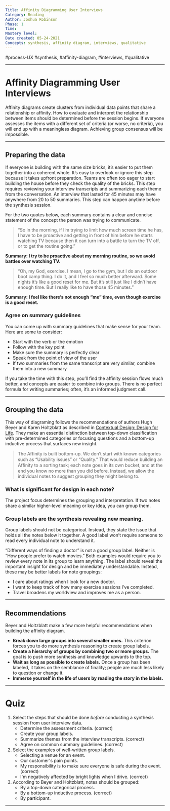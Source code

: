 ```yaml
---
Title: Affinity Diagramming User Interviews
Category: Reading
Author: Joshua Robinson
Phase: 1
Time: 
Mastery level: 
Date created: 05-24-2021
Concepts: synthesis, affinity diagram, interviews, qualitative
---
```

#process-UX
#synthesis, #affinity-diagram, #interviews, #qualitative 

---

# Affinity Diagramming User Interviews
Affinity diagrams create clusters from individual data points that share a relationship or affinity. How to evaluate and interpret the relationship between items should be determined before the session begins. If everyone assesses the items with a different set of criteria (or worse, no criteria), you will end up with a meaningless diagram. Achieving group consensus will be impossible.

---
## Preparing the data 
If everyone is building with the same size bricks, it’s easier to put them together into a coherent whole. It’s easy to overlook or ignore this step because it takes upfront preparation. Teams are often too eager to start building the house before they check the quality of the bricks. This step requires reviewing your interview transcripts and summarizing each theme from the conversation. An interview that lasted for 45 minutes may have anywhere from 20 to 50 summaries. This step can happen anytime before the synthesis session. 

For the two quotes below, each summary contains a clear and concise statement of the concept the person was trying to communicate.   
> “So in the morning, if I’m trying to limit how much screen time he has, I have to be proactive and getting in front of him before he starts watching TV because then it can turn into a battle to turn the TV off, or to get the routine going.”

**Summary: I try to be proactive about my morning routine, so we avoid battles over watching TV.**

> “Oh, my God, exercise. I mean, I go to the gym, but I do an outdoor boot camp thing. I do it, and I feel so much better afterward. Some nights it’s like a good reset for me. But it’s still just like I didn’t have enough time. But I really like to have those 45 minutes.”

**Summary: I feel like there’s not enough “me” time, even though exercise is a good reset.**

### Agree on summary guidelines
You can come up with summary guidelines that make sense for your team. Here are some to consider:
- Start with the verb or the emotion
- Follow with the key point
- Make sure the summary is perfectly clear
- Speak from the point of view of the user
- If two summaries from the same transcript are very similar, combine them into a new summary
  
If you take the time with this step, you’ll find the affinity session flows much better, and concepts are easier to combine into groups. There is no perfect formula for writing summaries; often, it’s an informed judgment call.
  
---
## Grouping the data
This way of diagraming follows the recommendations of authors Hugh Beyer and Karen Holtzblatt as described in [Contextual Design: Design for Life](https://www.elsevier.com/books/contextual-design/holtzblatt/978-0-12-800894-2). They make an essential distinction between top-down classification with pre-determined categories or focusing questions and a bottom-up inductive process that surfaces new insight.  

> The Afﬁnity is built bottom-up. We don’t start with known categories such as “Usability issues” or “Quality.” That would reduce building an Afﬁnity to a sorting task; each note goes in its own bucket, and at the end you know no more than you did before. Instead, we allow the individual notes to suggest grouping they might belong to.

### What is significant for design in each note?
The project focus determines the grouping and interpretation. If two notes share a similar higher-level meaning or key idea, you can group them.

### Group labels are the synthesis revealing new meaning. 
Group labels should not be categorical. Instead, they state the issue that holds all the notes below it together. A good label won’t require someone to read every individual note to understand it.

“Different ways of finding a doctor” is not a good group label. Neither is “How people prefer to watch movies.” Both examples would require you to review every note in its group to learn anything. The label should reveal the important insight for design and be immediately understandable. Instead, these may be better labels for note groupings:
- I care about ratings when I look for a new doctor.
- I want to keep track of how many exercise sessions I’ve completed.
- Travel broadens my worldview and improves me as a person.

---
## Recommendations
Beyer and Holtzblatt make a few more helpful recommendations when building the affinity diagram.
- **Break down large groups into several smaller ones.** This criterion forces you to do more synthesis reasoning to create group labels.
- **Create a hierarchy of groups by combining two or more groups.** The goal is to push more synthesis and knowledge upwards to the top.
- **Wait as long as possible to create labels.** Once a group has been labeled, it takes on the semblance of finality; people are much less likely to question or change it.
- **Immerse yourself in the life of users by reading the story in the labels.**

---
# Quiz
1. Select the steps that should be done *before* conducting a synthesis session from user interview data.
	 -  Determine the assessment criteria. (correct)
	 -  Create your group labels. 
	-   Summarize themes from the interview transcripts. (correct)
	-   Agree on common summary guidelines. (correct)
2. Select the examples of well-written group labels.
	- Selecting a venue for an event.
	- Our customer's pain points.
	- My responsibility is to make sure everyone is safe during the event. (correct)
	- I'm negatively affected by bright lights when I drive. (correct)
3. According to Beyer and Holtzblatt, notes should be grouped:
	- By a top-down categorical process.
	- By a bottom-up inductive process. (correct)
	- By participant.

---
